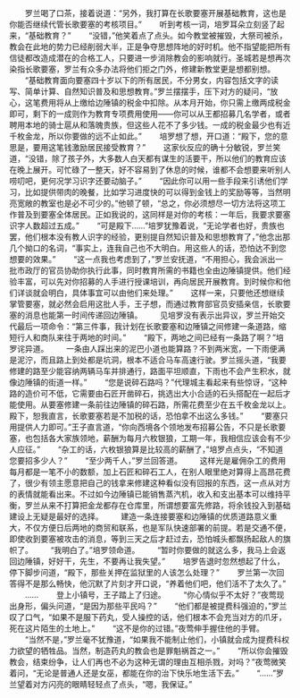 　　罗兰喝了口茶，接着说道：“另外，我打算在长歌要塞开展基础教育，这也是你能否继续代管长歌要塞的考核项目。”
　　听到考核一词，培罗耳朵立刻竖了起来，“基础教育？”
　　“没错，”他笑着点了点头。如今教堂被摧毁，大祭司被杀，教会在此地的势力已经削弱大半，正是争夺思想阵地的好时机。他不指望能把所有信徒都改造成潜在的合格工人，只要进一步消除教会的影响就行。圣城若是想再次染指长歌要塞，罗兰有众多办法将他们拒之门外，修建新教堂更是想都别想。
　　“基础教育面向要塞四十岁以下的所有居民，不分男女，内容包括文字的读写、简单计算、自然知识普及和思想教育。”罗兰摆摆手，压下对方的疑问，“放心，这笔费用将从上缴给边陲镇的税金中扣除。从本月开始，你只需上缴两成税金即可，剩下的一成则作为教育专项费用使用——你可以从王都招募几名学者，或者聘用本地的骑士扈从和落魄贵族，但这些人花不了多少钱。一成的税金最少也有近千枚金龙，所以你要做的远不止如此。”
　　培罗想了想，开口道：“殿下，您的意思是，要用这笔钱激励居民接受教育？”
　　这家伙反应的确十分敏锐，罗兰笑道，“没错，除了孩子外，大多数人白天都有谋生的活要干，所以他们的教育应该在晚上展开。可忙碌了一整天，好不容易到了休息的时候，谁都不会想要来听别人唠叨吧，更何况学习识字还要动脑子。”
　　“因此你可以用一些手段来引诱他们学习，比如提供带肉的晚餐，比如学习进度快的可以得到金钱上的奖励等等，当然明亮宽敞的教室也是必不可少的。”他顿了顿，“总之，你必须想尽一切方法将这项工作普及到要塞全体居民。正如我说的，这同样是对你的考核：一年后，我要求要塞识字人数超过五成。”
　　“可是殿下……”培罗犹豫着说，“无论学者也好，贵族也罢，他们根本没有教人识字的经验，更别提自然知识普及和思想教育了，”他念出那几个拗口的名词，“事实上，连我自己也不大明白。用这些人的话，恐怕达不到您想要的效果。”
　　“这一点我也考虑到了，”罗兰安抚道，“不用担心，我会派出一批市政厅的官员协助你执行此事，同时教育所需的书籍也全由边陲镇提供。他们经验丰富，可以先对你招募的人手进行授课培训，再向居民开展教育。到时候你和他们详谈就会明白，具体事宜可以由他们来处理。”
　　这样一来，只要他还想继续掌管要塞，就必然会启用这批人手，王子想，而通过教育部官员安插亲信，长歌要塞的消息也能第一时间传递回边陲镇。
　　见培罗没有表示出异议，罗兰开始交代最后一项命令：“第三件事，我计划在长歌要塞和边陲镇之间修建一条道路，缩短行人和商队来往于两地的时间。”
　　“殿下，两地之间已经有一条路了啊？”培罗诧异道。
　　一条由人踩出来的泥巴小道也能算路？不到两米宽，一下雨便满是泥泞，而且路上到处都是坑洞，根本不适合马车高速行驶。罗兰摇头道，“我要修建的路至少能容纳两辆马车并排通行，路面平坦顺直，下雨也不会产生积水，就像边陲镇的街道一样。”
　　“您是说碎石路吗？”代理城主看起来有些惊讶，“这种路的造价可不低，它需要由石匠开凿碎石，挑选出大小合适的石头搭配在一起后才能使用。从要塞修建一条前往边陲镇的碎石路，所需花费至少在五千枚金龙以上。殿下，恕我直言，长歌要塞若是不加税的话，恐怕拿不出这么多钱。”
　　“要塞只用提供人力即可。”王子直言道，“你向西境各个领地发布招募公告，不只是长歌要塞，也包括各大家族领地，薪酬为每月六枚银狼，工期一年，我相信应该会有不少人应征。”
　　“杂工的话，六枚银狼算是比较高的薪酬了，”培罗点点头，“不知道您要招多少人？”
　　“至少两千人，”罗兰回答道。
　　这样光是雇佣杂工的费用每月都是一笔不小的数额，加上石匠和碎石工人，在别人眼里绝对算得上高昂花费了，很少有领主愿意把自己的钱拿来修建这种看似没有回报的东西，这一点从对方的表情就能看出来。不过如今边陲镇已能销售蒸汽机，收入和支出基本可以维持平衡，罗兰从来不打算把金龙都存在仓库里，所谓想要富先修路，将余钱投入到基础建设上无疑是最好的选择。
　　建造一条连接要塞和边陲镇的优质道路意义重大，不仅方便日后两地的商贸和联系，也是军队快速部署的前提。若是交通不便，即使收到要塞被攻击的消息，等到三天之后才赶过去，恐怕城头都飘扬起敌人的旗帜了。
　　“我明白了。”培罗领命道。
　　“暂时你要做的就这么多，我马上会返回边陲镇，好好干，先生，不要再让我失望。”
　　培罗告退时忽然想起了什么，停下脚步问道，“殿下，那些关押在监狱里的人该怎么处理？”
　　罗兰第一次回答得不是那么畅快，他沉默了片刻才开口说，“养着他们吧，他们活不了太久了。”
　　……
　　登上小镇号，王子踏上了归途。
　　“你心情似乎不太好？”夜莺现出身形，偏头问道，“是因为那些平民吗？”
　　“他们都是被提费科强迫的，”罗兰叹了口气，“如果不是服下药丸，受人操控的话，他们根本不会充当对方的爪牙，死在这片陌生的土地上。”
　　“这不是你的过错。”夜莺伸手握住他的手臂。
　　“当然不是，”罗兰毫不犹豫道，“如果我不能制止他们，小镇就会成为提费科权力欲望的牺牲品。当然，制造药丸的教会也是罪魁祸首之一。”
　　“所以你会摧毁教会，结束纷争，让人们再也不必为这种无谓的理由互相杀戮，对吗？”夜莺微笑着问，“无论是普通人还是女巫，都能在你的治下快乐地生活下去。”
　　“……”罗兰望着对方闪亮的眼睛轻轻点了点头，“嗯，我保证。”